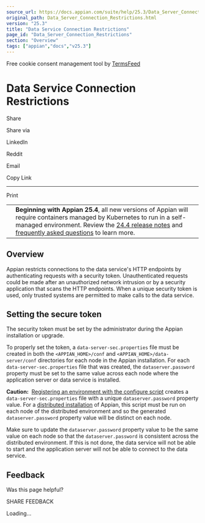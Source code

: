 ```yaml
---
source_url: https://docs.appian.com/suite/help/25.3/Data_Server_Connection_Restrictions.html
original_path: Data_Server_Connection_Restrictions.html
version: "25.3"
title: "Data Service Connection Restrictions"
page_id: "Data_Server_Connection_Restrictions"
section: "Overview"
tags: ["appian","docs","v25.3"]
---
```



Free cookie consent management tool by [TermsFeed](https://www.termsfeed.com/)

# Data Service Connection Restrictions

Share

Share via

LinkedIn

Reddit

Email

Copy Link

* * *

Print

<table><tbody><tr><td><i class="fa fa-bullhorn" aria-hidden="true"></i></td><td><b>Beginning with Appian 25.4</b>, all new versions of Appian will require containers managed by Kubernetes to run in a self-managed environment. Review the <a href="https://docs.appian.com/suite/help/24.4/Appian_Release_Notes.html#preparing-for-containerized-self-managed-appian-in-2025">24.4 release notes</a> and <a href="aok-faq.html">frequently asked questions</a> to learn more.</td></tr></tbody></table>

## Overview

Appian restricts connections to the data service's HTTP endpoints by authenticating requests with a security token. Unauthenticated requests could be made after an unauthorized network intrusion or by a security application that scans the HTTP endpoints. When a unique security token is used, only trusted systems are permitted to make calls to the data service.

## Setting the secure token

The security token must be set by the administrator during the Appian installation or upgrade.

To properly set the token, a `data-server-sec.properties` file must be created in both the `<APPIAN_HOME>/conf` and `<APPIAN_HOME>/data-server/conf` directories for each node in the Appian installation. For each `data-server-sec.properties` file that was created, the `dataserver.password` property must be set to the same value across each node where the application server or data service is installed.

**Caution:**  [Registering an environment with the configure script](Configure_Script.html#registering-an-environment) creates a `data-server-sec.properties` file with a unique `dataserver.password` property value. For a [distributed installation](High_Availability_and_Distributed_Installations.html) of Appian, this script must be run on each node of the distributed environment and so the generated `dataserver.password` property value will be distinct on each node.

Make sure to update the `dataserver.password` property value to be the same value on each node so that the `dataserver.password` is consistent across the distributed environment. If this is not done, the data service will not be able to start and the application server will not be able to connect to the data service.

## Feedback

Was this page helpful?

SHARE FEEDBACK

Loading...